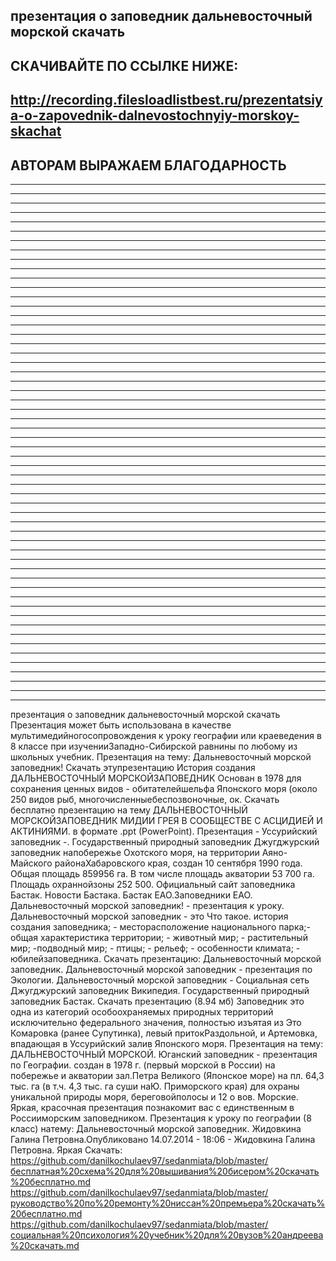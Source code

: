 презентация о заповедник дальневосточный морской скачать
--------------------------------------------------
СКАЧИВАЙТЕ ПО ССЫЛКЕ НИЖЕ:
--------------------------------------------------
http://recording.filesloadlistbest.ru/prezentatsiya-o-zapovednik-dalnevostochnyiy-morskoy-skachat
--------------------------------------------------
АВТОРАМ ВЫРАЖАЕМ БЛАГОДАРНОСТЬ
--------------------------------------------------
--------------------------------------------------
--------------------------------------------------
--------------------------------------------------
--------------------------------------------------
--------------------------------------------------
--------------------------------------------------
--------------------------------------------------
--------------------------------------------------
--------------------------------------------------
--------------------------------------------------
--------------------------------------------------
--------------------------------------------------
--------------------------------------------------
--------------------------------------------------
--------------------------------------------------
--------------------------------------------------
--------------------------------------------------
--------------------------------------------------
--------------------------------------------------
--------------------------------------------------
--------------------------------------------------
--------------------------------------------------
--------------------------------------------------
--------------------------------------------------
--------------------------------------------------
--------------------------------------------------
--------------------------------------------------
--------------------------------------------------
--------------------------------------------------
--------------------------------------------------
--------------------------------------------------
--------------------------------------------------
--------------------------------------------------
--------------------------------------------------
--------------------------------------------------
--------------------------------------------------
--------------------------------------------------
--------------------------------------------------
--------------------------------------------------
--------------------------------------------------
--------------------------------------------------
--------------------------------------------------
--------------------------------------------------
--------------------------------------------------
--------------------------------------------------
--------------------------------------------------
--------------------------------------------------
--------------------------------------------------
--------------------------------------------------
--------------------------------------------------
--------------------------------------------------
--------------------------------------------------
--------------------------------------------------
--------------------------------------------------
--------------------------------------------------
--------------------------------------------------
презентация о заповедник дальневосточный морской скачать Презентация может быть использована в качестве мультимедийногосопровождения к уроку географии или краеведения в 8 классе при изученииЗападно-Сибирской равнины по любому из школьных учебник. Презентация на тему: Дальневосточный морской заповедник! Скачать этупрезентацию  История создания ДАЛЬНЕВОСТОЧНЫЙ МОРСКОЙЗАПОВЕДНИК Основан в 1978 для сохранения ценных видов - обитателейшельфа Японского моря (около 250 видов рыб, многочисленныебеспозвоночные, ок. Скачать бесплатно презентацию на тему ДАЛЬНЕВОСТОЧНЫЙ МОРСКОЙЗАПОВЕДНИК МИДИИ ГРЕЯ В СООБЩЕСТВЕ С АСЦИДИЕЙ И АКТИНИЯМИ. в формате .ppt (PowerPoint). Презентация - Уссурийский заповедник -. Государственный природный заповедник Джугджурский  заповедник напобережье Охотского моря, на территории Аяно-Майского районаХабаровского края, создан 10 сентября 1990 года. Общая площадь  859956 га. В том числе площадь акватории  53 700 га. Площадь охраннойзоны  252 500. Официальный сайт заповедника Бастак. Новости Бастака. Бастак ЕАО.Заповедники ЕАО. Дальневосточный морской заповедник! - презентация к уроку. Дальневосточный морской заповедник - это Что такое. история создания заповедника; - месторасположение национального парка;- общая характеристика территории; - животный мир; - растительный мир; -подводный мир; - птицы; - рельеф; - особенности климата; - юбилейзаповедника. Скачать презентацию: Дальневосточный морской заповедник. Дальневосточный морской заповедник - презентация по Экологии. Дальневосточный морской заповедник - Социальная сеть
Джугджурский заповедник  Википедия. Государственный природный заповедник Бастак. Скачать презентацию (8.94 мб)  Заповедник  это одна из категорий особоохраняемых природных территорий исключительно федерального значения, полностью изъятая из  Это Комаровка (ранее Супутинка), левый притокРаздольной, и Артемовка, впадающая в Уссурийский залив Японского моря. Презентация на тему: ДАЛЬНЕВОСТОЧНЫЙ МОРСКОЙ. Юганский заповедник - презентация по Географии. создан в 1978 г. (первый морской в России) на побережье и акватории зал.Петра Великого (Японское море) на пл. 64,3 тыс. га (в т.ч. 4,3 тыс. га суши наЮ. Приморского края) для охраны уникальной природы моря, береговойполосы и 12 о вов. Морские. Яркая, красочная презентация познакомит вас с единственным в Россииморским заповедником.  Презентация к уроку по географии (8 класс) натему: Дальневосточный морской заповедник. Жидовкина Галина Петровна.Опубликовано 14.07.2014 - 18:06 - Жидовкина Галина Петровна. Яркая Скачать:
https://github.com/danilkochulaev97/sedanmiata/blob/master/бесплатная%20схема%20для%20вышивания%20бисером%20скачать%20бесплатно.md
https://github.com/danilkochulaev97/sedanmiata/blob/master/руководство%20по%20ремонту%20ниссан%20премьера%20скачать%20бесплатно.md
https://github.com/danilkochulaev97/sedanmiata/blob/master/социальная%20психология%20учебник%20для%20вузов%20андреева%20скачать.md